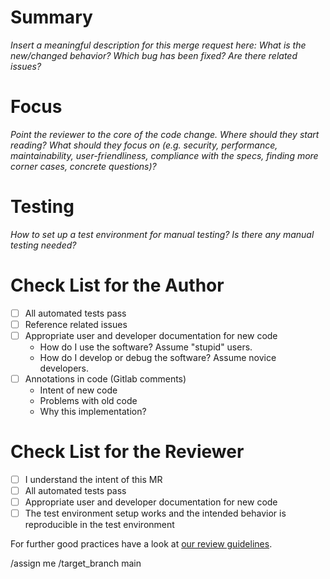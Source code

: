 # Summary

*Insert a meaningful description for this merge request here:  What is the new/changed behavior?
Which bug has been fixed? Are there related issues?*


# Focus

*Point the reviewer to the core of the code change. Where should they start reading? What should
they focus on (e.g. security, performance, maintainability, user-friendliness, compliance with the
specs, finding more corner cases, concrete questions)?*

# Testing

*How to set up a test environment for manual testing? Is there any manual testing needed?*

# Check List for the Author

- [ ] All automated tests pass
- [ ] Reference related issues
- [ ] Appropriate user and developer documentation for new code
  - How do I use the software?  Assume "stupid" users.
  - How do I develop or debug the software?  Assume novice developers.
- [ ] Annotations in code (Gitlab comments)
  - Intent of new code
  - Problems with old code
  - Why this implementation?


# Check List for the Reviewer

- [ ] I understand the intent of this MR
- [ ] All automated tests pass
- [ ] Appropriate user and developer documentation for new code
- [ ] The test environment setup works and the intended behavior is reproducible in the test
  environment

For further good practices have a look at [our review guidelines](https://gitlab.com/caosdb/caosdb/-/blob/dev/REVIEW_GUIDELINES.md).

/assign me
/target_branch main
